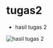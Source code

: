# tugas2

- hasil tugas 2

![hasil tugas 2](https://user-images.githubusercontent.com/64759903/108305697-2a84f600-71dd-11eb-8211-5611ffabde27.jpeg)
